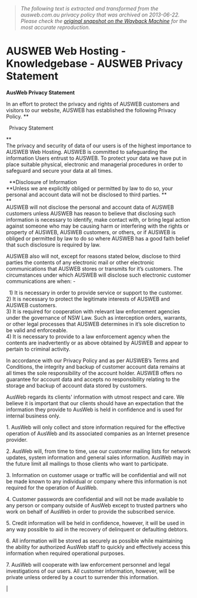 > *The following text is extracted and transformed from the ausweb.com.au privacy policy that was archived on 2013-06-22. Please check the [original snapshot on the Wayback Machine](https://web.archive.org/web/20130622220521id_/http%3A//online.ausweb.com.au/clients/knowledgebase/12/AUSWEB-Privacy-Statement.html) for the most accurate reproduction.*

# AUSWEB Web Hosting - Knowledgebase - AUSWEB Privacy Statement

**AusWeb Privacy Statement**

In an effort to protect the privacy and rights of AUSWEB customers and visitors to our website, AUSWEB has established the following Privacy Policy. ** 

  Privacy Statement

**   
The privacy and security of data of our users is of the highest importance to AUSWEB Web Hosting. AUSWEB is committed to safeguarding the information Users entrust to AUSWEB. To protect your data we have put in place suitable physical, electronic and managerial procedures in order to safeguard and secure your data at all times. 

  **Disclosure of Information    
**Unless we are explicitly obliged or permitted by law to do so, your personal and account data will not be disclosed to third parties. **   
**   
AUSWEB will not disclose the personal and account data of AUSWEB customers unless AUSWEB has reason to believe that disclosing such information is necessary to identify, make contact with, or bring legal action against someone who may be causing harm or interfering with the rights or property of AUSWEB, AUSWEB customers, or others, or if AUSWEB is obliged or permitted by law to do so where AUSWEB has a good faith belief that such disclosure is required by law. 

AUSWEB also will not, except for reasons stated below, disclose to third parties the contents of any electronic mail or other electronic communications that AUSWEB stores or transmits for it’s customers. The circumstances under which AUSWEB will disclose such electronic customer communications are when: - 

  1) It is necessary in order to provide service or support to the customer.   
2) It is necessary to protect the legitimate interests of AUSWEB and AUSWEB customers.   
3) It is required for cooperation with relevant law enforcement agencies under the governance of NSW Law. Such as interception orders, warrants, or other legal processes that AUSWEB determines in it’s sole discretion to be valid and enforceable.   
4) It is necessary to provide to a law enforcement agency when the contents are inadvertently or as above obtained by AUSWEB and appear to pertain to criminal activity.

In accordance with our Privacy Policy and as per AUSWEB’s Terms and Conditions, the integrity and backup of customer account data remains at all times the sole responsibility of the account holder. AUSWEB offers no guarantee for account data and accepts no responsibility relating to the storage and backup of account data stored by customers.

AusWeb regards its clients' information with utmost respect and care. We believe it is important that our clients should have an expectation that the information they provide to AusWeb is held in confidence and is used for internal business only.

1\. AusWeb will only collect and store information required for the effective operation of AusWeb and its associated companies as an Internet presence provider.

2\. AusWeb will, from time to time, use our customer mailing lists for network updates, system information and general sales information. AusWeb may in the future limit all mailings to those clients who want to participate.

3\. Information on customer usage or traffic will be confidential and will not be made known to any individual or company where this information is not required for the operation of AusWeb.

4\. Customer passwords are confidential and will not be made available to any person or company outside of AusWeb except to trusted partners who work on behalf of AusWeb in order to provide the subscribed service.

5\. Credit information will be held in confidence, however, it will be used in any way possible to aid in the recovery of delinquent or defaulting debtors.

6\. All information will be stored as securely as possible while maintaining the ability for authorized AusWeb staff to quickly and effectively access this information when required operational purposes.

7\. AusWeb will cooperate with law enforcement personnel and legal investigations of our users. All customer information, however, will be private unless ordered by a court to surrender this information.

| 
